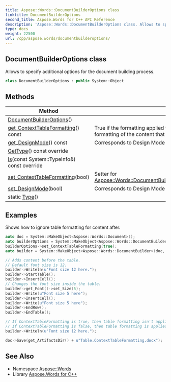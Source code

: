 ```yaml
---
title: Aspose::Words::DocumentBuilderOptions class
linktitle: DocumentBuilderOptions
second_title: Aspose.Words for C++ API Reference
description: 'Aspose::Words::DocumentBuilderOptions class. Allows to specify additional options for the document building process in C++.'
type: docs
weight: 22500
url: /cpp/aspose.words/documentbuilderoptions/
---
```

## DocumentBuilderOptions class


Allows to specify additional options for the document building process.

```cpp
class DocumentBuilderOptions : public System::Object
```

## Methods

| Method | Description |
| --- | --- |
| [DocumentBuilderOptions](./documentbuilderoptions/)() |  |
| [get_ContextTableFormatting](./get_contexttableformatting/)() const | True if the formatting applied to table content does not affect the formatting of the content that follows it. Default value is **true**. |
| [get_DesignMode](./get_designmode/)() const | Corresponds to Design Mode in Microsoft Word. |
| [GetType](./gettype/)() const override |  |
| [Is](./is/)(const System::TypeInfo\&) const override |  |
| [set_ContextTableFormatting](./set_contexttableformatting/)(bool) | Setter for [Aspose::Words::DocumentBuilderOptions::get_ContextTableFormatting](./get_contexttableformatting/). |
| [set_DesignMode](./set_designmode/)(bool) | Corresponds to Design Mode in Microsoft Word. |
| static [Type](./type/)() |  |

## Examples



Shows how to ignore table formatting for content after. 
```cpp
auto doc = System::MakeObject<Aspose::Words::Document>();
auto builderOptions = System::MakeObject<Aspose::Words::DocumentBuilderOptions>();
builderOptions->set_ContextTableFormatting(true);
auto builder = System::MakeObject<Aspose::Words::DocumentBuilder>(doc, builderOptions);

// Adds content before the table.
// Default font size is 12.
builder->Writeln(u"Font size 12 here.");
builder->StartTable();
builder->InsertCell();
// Changes the font size inside the table.
builder->get_Font()->set_Size(5);
builder->Write(u"Font size 5 here");
builder->InsertCell();
builder->Write(u"Font size 5 here");
builder->EndRow();
builder->EndTable();

// If ContextTableFormatting is true, then table formatting isn't applied to the content after.
// If ContextTableFormatting is false, then table formatting is applied to the content after.
builder->Writeln(u"Font size 12 here.");

doc->Save(get_ArtifactsDir() + u"Table.ContextTableFormatting.docx");
```

## See Also

* Namespace [Aspose::Words](../)
* Library [Aspose.Words for C++](../../)
